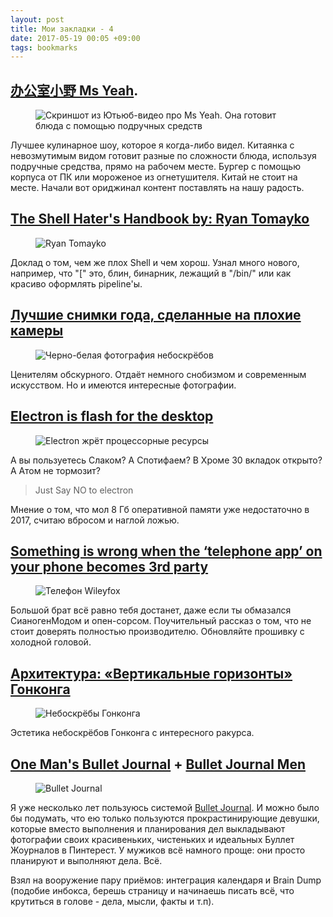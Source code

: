 ```yaml
---
layout: post
title: Мои закладки - 4
date: 2017-05-19 00:05 +09:00
tags: bookmarks
---
```


## [办公室小野 Ms Yeah](https://www.youtube.com/channel/UCRB4xZ_2ew7fzmrcv8aj4Lw).

<figure><img src="/images/links-4/1.png" alt="Скриншот из Ютьюб-видео про Ms Yeah. Она готовит блюда с помощью подручных средств"></figure>

Лучшее кулинарное шоу, которое я когда-либо видел. Китаянка с невозмутимым видом готовит разные по сложности блюда, используя подручные средства, прямо на рабочем месте. Бургер с помощью корпуса от ПК или мороженое из огнетушителя. Китай не стоит на месте. Начали вот ориджинал контент поставлять на нашу радость.


## [The Shell Hater's Handbook by: Ryan Tomayko](https://www.youtube.com/watch?v=olH-9b3VJfs)

<figure><img src="/images/links-4/2.png" alt="Ryan Tomayko"></figure>

Доклад о том, чем же плох Shell и чем хорош. Узнал много нового, например, что "[" это, блин, бинарник, лежащий в "/bin/" или как красиво оформлять pipeline'ы.

## [Лучшие снимки года, сделанные на плохие камеры](https://tjournal.ru/43073-luchshie-snimki-goda-sdelannie-na-plohie-kameri)

<figure><img src="/images/links-4/3.jpg" alt="Черно-белая фотография небоскрёбов"></figure>

Ценителям обскурного. Отдаёт немного снобизмом и современным искусством. Но и имеются интересные фотографии.

## [Electron is flash for the desktop](https://josephg.com/blog/electron-is-flash-for-the-desktop/)

<figure><img src="/images/links-4/4.png" alt="Electron жрёт процессорные ресурсы"></figure>

А вы пользуетесь Слаком? А Спотифаем? В Хроме 30 вкладок открыто? А Атом не тормозит?

> Just Say NO to electron

Мнение о том, что мол 8 Гб оперативной памяти уже недостаточно в 2017, считаю вбросом и наглой ложью.

## [Something is wrong when the ‘telephone app’ on your phone becomes 3rd party](https://martinruenz.de/article/data-privacy/2017/05/03/something-is-wrong.html#page-content)

<figure><img src="/images/links-4/5.jpg" alt="Телефон Wileyfox"></figure>

Большой брат всё равно тебя достанет, даже если ты обмазался СианогенМодом и опен-сорсом. Поучительный рассказ о том, что не стоит доверять полностью производителю. Обновляйте прошивку с холодной головой.

## [Архитектура: «Вертикальные горизонты» Гонконга](https://tjournal.ru/43697-arhitektura-vertikalnie-gorizonti-gonkonga)

<figure><img src="/images/links-4/6.jpg" alt="Небоскрёбы Гонконга"></figure>

Эстетика небоскрёбов Гонконга с интересного ракурса.

## [One Man's Bullet Journal](https://www.youtube.com/watch?v=3rKQQByxaBw) + [Bullet Journal Men](https://www.youtube.com/watch?v=GfRf43JTqY4&list=PLduPQh9fZqnjvXxuZ77QTQ2xgWEJWQsmb)

<figure><img src="/images/links-4/7.png" alt="Bullet Journal"></figure>

Я уже несколько лет пользуюсь системой [Bullet Journal](http://bulletjournal.com/). И можно было бы подумать, что ею только пользуются прокрастинирующие девушки, которые вместо выполнения и планирования дел выкладывают фотографии своих красивеньких, чистеньких и идеальных Буллет Жоурналов в Пинтерест. У мужиков всё намного проще: они просто планируют и выполняют дела. Всё.

Взял на вооружение пару приёмов: интеграция календаря и Brain Dump (подобие инбокса, берешь страницу и начинаешь писать всё, что крутиться в голове - дела, мысли, факты и т.п).
